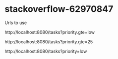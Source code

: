 # stackoverflow-62970847

Urls to use 

http://localhost:8080/tasks?priority.gte=low

http://localhost:8080/tasks?priority.gte=25

http://localhost:8080/tasks?priority=low

